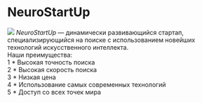 # NeuroStartUp
![](https://netology-code.github.io/git-homeworks/introduction/assets/logo.png)
*NeuroStartUp* — динамически развивающийся стартап, специализирующийся на поиске с использованием новейших технологий искусственного интеллекта.        
Наши преимущества:   
1 * Высокая точность поиска     
2 * Высокая скорость поиска      
3 * Низкая цена     
4 * Использование самых современных технологий      
5 * Доступ со всех точек мира